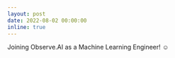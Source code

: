 ```yaml
---
layout: post
date: 2022-08-02 00:00:00
inline: true
---
```


Joining Observe.AI as a Machine Learning Engineer! :relaxed: